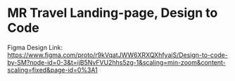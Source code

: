 # MR Travel Landing-page, Design to Code

Figma Design Link: 
https://www.figma.com/proto/r9kVqatJWW6XRXQXhfyaiS/Design-to-code-by-SM?node-id=0-3&t=ijB5NvFVU2hhs5zg-1&scaling=min-zoom&content-scaling=fixed&page-id=0%3A1
